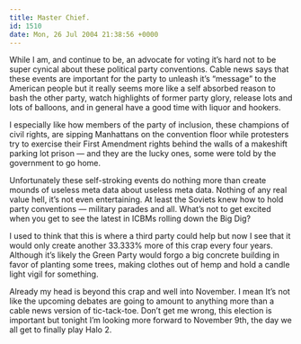 ```yaml
---
title: Master Chief.
id: 1510
date: Mon, 26 Jul 2004 21:38:56 +0000
---
```


While I am, and continue to be, an advocate for voting it’s hard not to be super cynical about these political party conventions. Cable news says that these events are important for the party to unleash it’s “message” to the American people but it really seems more like a self absorbed reason to bash the other party, watch highlights of former party glory, release lots and lots of balloons, and in general have a good time with liquor and hookers.  

I especially like how members of the party of inclusion, these champions of civil rights, are sipping Manhattans on the convention floor while protesters try to exercise their First Amendment rights behind the walls of a makeshift parking lot prison — and they are the lucky ones, some were told by the government to go home.  

Unfortunately these self-stroking events do nothing more than create mounds of useless meta data about useless meta data. Nothing of any real value hell, it’s not even entertaining. At least the Soviets knew how to hold party conventions — military parades and all. What’s not to get excited when you get to see the latest in <span class="caps">ICBM</span>s rolling down the Big Dig?  

I used to think that this is where a third party could help but now I see that it would only create another 33.333% more of this crap every four years. Although it’s likely the Green Party would forgo a big concrete building in favor of planting some trees, making clothes out of hemp and hold a candle light vigil for something.  

Already my head is beyond this crap and well into November. I mean It’s not like the upcoming debates are going to amount to anything more than a cable news version of tic-tack-toe. Don’t get me wrong, this election is important but tonight I’m looking more forward to November 9th, the day we all get to finally play Halo 2.





